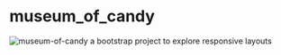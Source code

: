 # museum_of_candy

<img src="https://i.ibb.co/XVHXWFf/museum-of-candy.gif" alt="museum-of-candy" border="0">
a bootstrap project to explore responsive layouts
